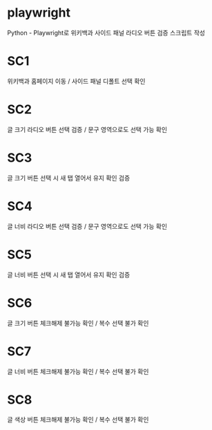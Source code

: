 # playwright
Python - Playwright로 위키백과 사이드 패널 라디오 버튼 검증 스크립트 작성

# SC1
위키백과 홈페이지 이동 / 사이드 패널 디폴트 선택 확인

# SC2
글 크기 라디오 버튼 선택 검증 / 문구 영역으로도 선택 가능 확인

# SC3
글 크기 버튼 선택 시 새 탭 열어서 유지 확인 검증

# SC4
글 너비 라디오 버튼 선택 검증 / 문구 영역으로도 선택 가능 확인

# SC5
글 너비 버튼 선택 시 새 탭 열어서 유지 확인 검증

# SC6
글 크기 버튼 체크해제 불가능 확인 / 복수 선택 불가 확인

# SC7
글 너비 버튼 체크해제 불가능 확인 / 복수 선택 불가 확인

# SC8
글 색상 버튼 체크해제 불가능 확인 / 복수 선택 불가 확인
